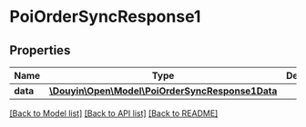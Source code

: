 # PoiOrderSyncResponse1

## Properties
Name | Type | Description | Notes
------------ | ------------- | ------------- | -------------
**data** | [**\Douyin\Open\Model\PoiOrderSyncResponse1Data**](PoiOrderSyncResponse1Data.md) |  | 

[[Back to Model list]](../../README.md#documentation-for-models) [[Back to API list]](../../README.md#documentation-for-api-endpoints) [[Back to README]](../../README.md)

